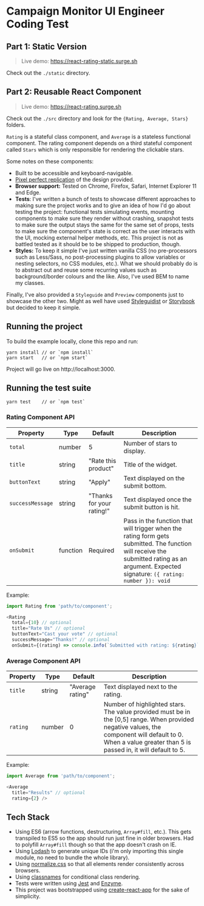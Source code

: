 # Campaign Monitor UI Engineer Coding Test

## Part 1: Static Version

> Live demo: https://react-rating-static.surge.sh

Check out the `./static` directory.

## Part 2: Reusable React Component

> Live demo: https://react-rating.surge.sh

Check out the `./src` directory and look for the `{Rating, Average, Stars}` folders.

`Rating` is a stateful class component, and `Average` is a stateless functional component. The rating component depends on a third stateful component called `Stars` which is only responsible for rendering the clickable stars.

Some notes on these components:

* Built to be accessible and keyboard-navigable.
* [Pixel perfect replication](https://i.imgur.com/NmoNOLx.png) of the design provided.
* **Browser support:** Tested on Chrome, Firefox, Safari, Internet Explorer 11 and Edge.
* **Tests**: I've written a bunch of tests to showcase different approaches to making sure the project works and to give an idea of how I'd go about testing the project: functional tests simulating events, mounting components to make sure they render without crashing, snapshot tests to make sure the output stays the same for the same set of props, tests to make sure the component's state is correct as the user interacts with the UI, mocking external helper methods, etc. This project is not as battled tested as it should be to be shipped to production, though.
* **Styles:** To keep it simple I've just written vanilla CSS (no pre-processors such as Less/Sass, no post-processing plugins to allow variables or nesting selectors, no CSS modules, etc.). What we should probably do is to abstract out and reuse some recurring values such as background/border colours and the like. Also, I've used BEM to name my classes.

Finally, I've also provided a `Styleguide` and `Preview` components just to showcase the other two. Might as well have used [Styleguidist](https://github.com/styleguidist/react-styleguidist) or [Storybook](https://github.com/storybooks/storybook) but decided to keep it simple.

## Running the project

To build the example locally, clone this repo and run:

```
yarn install // or `npm install`
yarn start   // or `npm start`
```

Project will go live on http://localhost:3000.

## Running the test suite

```
yarn test    // or `npm test`
```

### Rating Component API

| Property | Type | Default | Description |
|---|---|---|---|
| `total` | number | 5 | Number of stars to display. |
| `title` | string | "Rate this product" | Title of the widget. |
| `buttonText` | string | "Apply" | Text displayed on the submit bottom. |
| `successMessage` | string | "Thanks for your rating!" | Text displayed once the submit button is hit. |
| `onSubmit` | function | Required | Pass in the function that will trigger when the rating form gets submitted. The function will receive the submitted rating as an argument. Expected signature: `({ rating: number }): void` |

Example:

```js
import Rating from 'path/to/component';

<Rating
  total={10} // optional
  title="Rate Us" // optional
  buttonText="Cast your vote" // optional
  successMessage="Thanks!" // optional
  onSubmit={(rating) => console.info(`Submitted with rating: ${rating}`)} />
```

### Average Component API

| Property | Type | Default | Description |
|---|---|---|---|
| `title` | string | "Average rating" | Text displayed next to the rating. |
| `rating` | number | 0 | Number of highlighted stars. The value provided must be in the [0,5] range. When provided negative values, the component will default to 0. When a value greater than 5 is passed in, it will default to 5. |

Example:

```js
import Average from 'path/to/component';

<Average
  title="Results" // optional
  rating={2} />
```

## Tech Stack

* Using ES6 (arrow functions, destructuring, `Array#fill`, etc.). This gets transpiled to ES5 so the app should run just fine in older browsers. Had to polyfill `Array#fill` though so that the app doesn't crash on IE.
* Using [Lodash](https://lodash.com/) to generate unique IDs (i'm only importing this single module, no need to bundle the whole library).
* Using [normalize.css](https://necolas.github.io/normalize.css/) so that all elements render consistently across browsers.
* Using [classnames](https://github.com/JedWatson/classnames) for conditional class rendering.
* Tests were written using [Jest](https://facebook.github.io/jest/) and [Enzyme](https://github.com/airbnb/enzyme).
* This project was bootstrapped using [create-react-app](https://github.com/facebookincubator/create-react-app) for the sake of simplicity.
